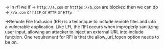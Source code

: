 -> In rfi we if -> `http://a.com` or `htttps://b.com` are blocked then we can do -> `//a.com` or `httP` or `HTTP` or `HTTp`

->Remote File Inclusion (RFI) is a technique to include remote files and into a vulnerable application. Like LFI, the RFI occurs when improperly sanitizing user input, allowing an attacker to inject an external URL into include function. One requirement for RFI is that the allow_url_fopen option needs to be on.